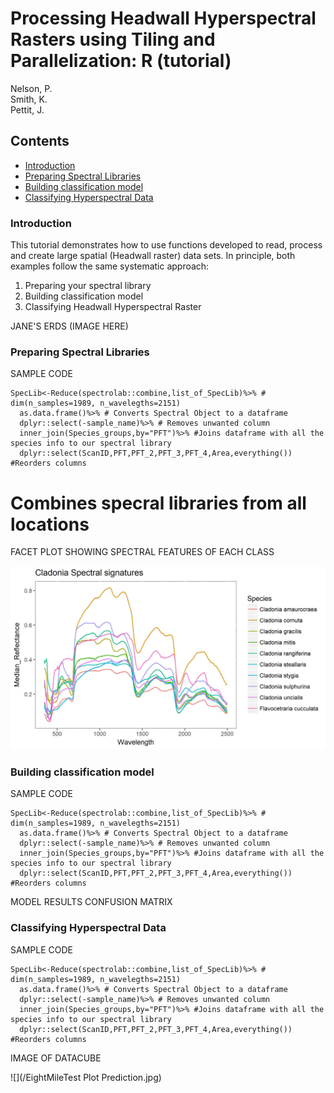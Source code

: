 # Processing Headwall Hyperspectral Rasters using Tiling and Parallelization:  R (tutorial)
Nelson, P.  
Smith, K.  
Pettit, J.  

## Contents
- [Introduction](#Introduction)
- [Preparing Spectral Libraries](#Introduction)
- [Building classification model](#Introduction)
- [Classifying Hyperspectral Data](#Introduction)
    
### Introduction
This tutorial demonstrates how to use functions developed to read, process and create large spatial (Headwall raster) data sets. In principle, both examples follow the same systematic approach:
1. Preparing your spectral library
2. Building classification model 
3. Classifying Headwall Hyperspectral Raster

JANE'S ERDS (IMAGE HERE)

### Preparing Spectral Libraries
SAMPLE CODE  
``` 
SpecLib<-Reduce(spectrolab::combine,list_of_SpecLib)%>% # dim(n_samples=1989, n_wavelegths=2151)
  as.data.frame()%>% # Converts Spectral Object to a dataframe
  dplyr::select(-sample_name)%>% # Removes unwanted column 
  inner_join(Species_groups,by="PFT")%>% #Joins dataframe with all the species info to our spectral library
  dplyr::select(ScanID,PFT,PFT_2,PFT_3,PFT_4,Area,everything()) #Reorders columns  
  ```
  
# Combines specral libraries from all locations  
FACET PLOT SHOWING SPECTRAL FEATURES OF EACH CLASS

![](/Cladonia.jpg)

### Building classification model
SAMPLE CODE  
``` 
SpecLib<-Reduce(spectrolab::combine,list_of_SpecLib)%>% # dim(n_samples=1989, n_wavelegths=2151)
  as.data.frame()%>% # Converts Spectral Object to a dataframe
  dplyr::select(-sample_name)%>% # Removes unwanted column 
  inner_join(Species_groups,by="PFT")%>% #Joins dataframe with all the species info to our spectral library
  dplyr::select(ScanID,PFT,PFT_2,PFT_3,PFT_4,Area,everything()) #Reorders columns  
  ```
MODEL RESULTS
CONFUSION MATRIX

### Classifying Hyperspectral Data
SAMPLE CODE
``` 
SpecLib<-Reduce(spectrolab::combine,list_of_SpecLib)%>% # dim(n_samples=1989, n_wavelegths=2151)
  as.data.frame()%>% # Converts Spectral Object to a dataframe
  dplyr::select(-sample_name)%>% # Removes unwanted column 
  inner_join(Species_groups,by="PFT")%>% #Joins dataframe with all the species info to our spectral library
  dplyr::select(ScanID,PFT,PFT_2,PFT_3,PFT_4,Area,everything()) #Reorders columns  
  ```

IMAGE OF DATACUBE  

![](/EightMileTest Plot Prediction.jpg)
















